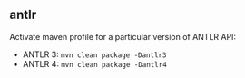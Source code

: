 antlr
--
Activate maven profile for a particular version of ANTLR API:

- ANTLR 3: `mvn clean package -Dantlr3`<br/>
- ANTLR 4: `mvn clean package -Dantlr4`
